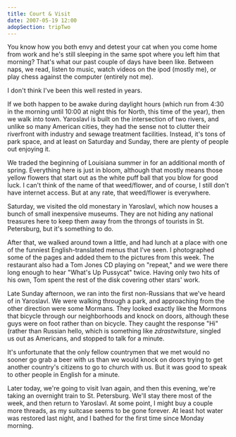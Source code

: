 ```yaml
---
title: Court & Visit
date: 2007-05-19 12:00
adopSection: tripTwo
---
```

You know how you both envy and detest your cat when you come home from work and he's still sleeping in the same spot where you left him that morning?  That's what our past couple of days have been like.  Between naps, we read, listen to music, watch videos on the ipod (mostly me), or play chess against the computer (entirely not me).

I don't think I've been this well rested in years.

If we both happen to be awake during daylight hours (which run from 4:30 in the morning until 10:00 at night this for North, this time of the year), then we walk into town.  Yaroslavl is built on the intersection of two rivers, and unlike so many American cities, they had the sense not to clutter their riverfront with industry and sewage treatment facilities.  Instead, it's tons of park space, and at least on Saturday and Sunday, there are plenty of people out enjoying it.

We traded the beginning of Louisiana summer in for an additional month of spring.  Everything here is just in bloom, although that mostly means those yellow flowers that start out as the white puff ball that you blow for good luck.  I can't think of the name of that weed/flower, and of course, I still don't have internet access.  But at any rate, that weed/flower is everywhere.

Saturday, we visited the old monestary in Yaroslavl, which now houses a bunch of small inexpensive museums.  They are not hiding any national treasures here to keep them away from the throngs of tourists in St. Petersburg, but it's something to do.

After that, we walked around town a little, and had lunch at a place with one of the funniest English-translated menus that I've seen.  I photographed some of the pages and added them to the pictures from this week.  The restaurant also had a Tom Jones CD playing on "repeat," and we were there long enough to hear "What's Up Pussycat" twice.  Having only two hits of his own, Tom spent the rest of the disk covering other stars' work.

Late Sunday afternoon, we ran into the first non-Russians that we've heard of in Yaroslavl.  We were walking through a park, and approaching from the other direction were some Mormans.  They looked exactly like the Mormons that bicycle through our neighborhoods and knock on doors, although these guys were on foot rather than on bicycle.  They caught the response "Hi" (rather than Russian hello, which is something like <i>zdrastwitsture</i>, singled us out as Americans, and stopped to talk for a minute.

It's unfortunate that the only fellow countrymen that we met would no sooner go grab a beer with us than we would knock on doors trying to get another country's citizens to go to church with us.  But it was good to speak to other people in English for a minute.

Later today, we're going to visit Ivan again, and then this evening, we're taking an overnight train to St. Petersburg.  We'll stay there most of the week, and then return to Yaroslavl.  At some point, I might buy a couple more threads, as my suitcase seems to be gone forever.  At least hot water was restored last night, and I bathed for the first time since Monday morning.
